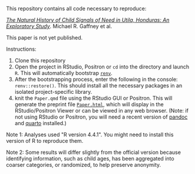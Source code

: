 This repository contains all code necessary to reproduce:

[*The Natural History of Child Signals of Need in Utila, Honduras: An Exploratory Study*](https://michaelrgaffney.github.io/utilasignaling/). Michael R. Gaffney et al.

This paper is not yet published.

Instructions:

1.  Clone this repository
2.  Open the project in RStudio, Positron or `cd` into the directory and launch `R`. This will automatically bootstrap [`renv`](https://rstudio.github.io/renv/index.html).
3.  After the bootstrapping process, enter the following in the console: `renv::restore()`. This should install all the necessary packages in an isolated project-specific library.
4.  knit the `Paper.qmd` file using the RStudio GUI or Positron. This will generate the preprint file [`Paper.html`](https://michaelrgaffney.github.io/utilasignaling/), which will display in the RStudio/Positron Viewer or can be viewed in any web browser. (Note: if not using RStudio or Positron, you will need a recent version of [pandoc](https://pandoc.org) and [quarto](https://quarto.org) installed.)

Note 1: Analyses used "R version 4.4.1". You might need to install this version of R to reproduce them.

Note 2: Some results will differ slightly from the official version because identifying information, such as child ages, has been aggregated into coarser categories, or randomized, to help preserve anonymity.
